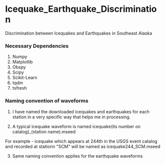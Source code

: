 # Icequake_Earthquake_Discrimination
Discrimination between Icequakes and Earthquakes in Southeast Alaska 

### Necessary Dependencies

1) Numpy
2) Matplotlib
3) Obspy
4) Scipy
5) Scikit-Learn
6) tqdm
7) tsfresh


### Naming convention of waveforms

1) I have named the downloaded icequakes and earthquakes for each station in a very specific way that helps me in processing. 

2) A typical icequake waveform is named icequake(its number on catalog)_(station name).mseed

For example - icequake which appears at 244th in the USGS event catalog and recorded at stationn "SCM" will be named as icequake244_SCM.mseed

3) Same naming convention applies for the earthquake waveforms
